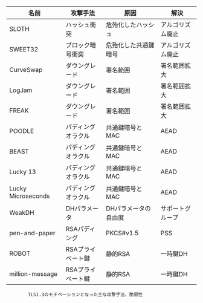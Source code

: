 | 名前	| 攻撃手法	| 原因	| 解決| 
| ---- | ---- | ---- | ---- |
| SLOTH	| ハッシュ衝突	| 危殆化したハッシュ	| アルゴリズム廃止|
| SWEET32	| ブロック暗号衝突	| 危殆化した共通鍵暗号	| アルゴリズム廃止| 
| CurveSwap	| ダウングレード	| 署名範囲	| 署名範囲拡大| 
| LogJam	| ダウングレード	| 署名範囲	| 署名範囲拡大| 
| FREAK	| ダウングレード	| 署名範囲	| 署名範囲拡大| 
| POODLE	| パディングオラクル	| 共通鍵暗号とMAC	| AEAD| 
| BEAST	| パディングオラクル	| 共通鍵暗号とMAC	| AEAD| 
| Lucky 13	| パディングオラクル	| 共通鍵暗号とMAC	| AEAD| 
| Lucky Microseconds	| パディングオラクル	| 共通鍵暗号とMAC	| AEAD| 
| WeakDH	| DHパラメータ	| DHパラメータの自由度	| サポートグループ| 
| pen-and-paper	| RSAパディング	| PKCS#v1.5	| PSS| 
| ROBOT	| RSAプライベート鍵| 	静的RSA	| 一時鍵DH| 
| million-message	| RSAプライベート鍵	| 静的RSA	| 一時鍵DH| 

            TLS1.3のモチベーションとなった主な攻撃手法、脆弱性